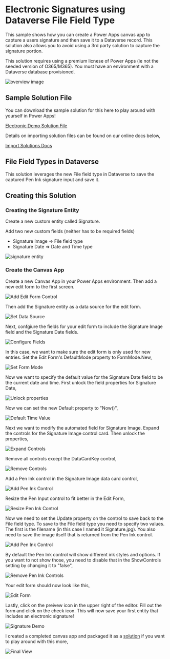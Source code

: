 # Electronic Signatures using Dataverse File Field Type
This sample shows how you can create a Power Apps canvas app to capture a users signature and then save it to a Dataverse record.  This solution also allows you to avoid using a 3rd party solution to capture the signature portion.

This solution requires using a premium licnese of Power Apps (ie not the seeded version of O365/M365).  You must have an environment with a Dataverse database provisioned.

![overview image](files/images/signature-demo-final-list-view.JPG)

## Sample Solution File
You can download the sample solution for this here to play around with yourself in Power Apps!

[Electronic Demo Solution File](https://github.com/microsoft/Federal-Business-Applications/raw/main/demos/electronic-signatures/files/ElectronicSignatureDemo_1_0_0_6.zip)

Details on importing solution files can be found on our online docs below,

[Import Solutions Docs](https://docs.microsoft.com/en-us/powerapps/maker/common-data-service/import-update-export-solutions)

## File Field Types in Dataverse
This solution leverages the new File field type in Dataverse to save the captured Pen Ink signature input and save it.  

## Creating this Solution

### Creating the Signature Entity
Create a new custom entity called Signature.

Add two new custom fields (neither has to be required fields)

* Signature Image => File field type
* Signature Date => Date and Time type

![signature entity](files/images/signature-demo-signature-entity.JPG)

### Create the Canvas App
Create a new Canvas App in your Power Apps environment.  Then add a new edit form to the first screen.

![Add Edit Form Control](files/images/signature-demo-create-edit-form.JPG)

Then add the Signature entity as a data source for the edit form.

![Set Data Source](files/images/signature-demo-add-data-source.JPG)

Next, confgiure the fields for your edit form to include the Signature Image field and the Signature Date fields.

![Configure Fields](files/images/signature-demo-configure-fields.JPG)

In this case, we want to make sure the edit form is only used for new entries.  Set the Edit Form's DefaultMode property to FormMode.New,

![Set Form Mode](files/images/signature-demo-set-form-new.JPG)

Now we want to specify the default value for the Signature Date field to be the current date and time.  First unlock the field properties for Signature Date,

![Unlock properties](files/images/signature-demo-unlock-signature-date.JPG)

Now we can set the new Default property to "Now()",

![Default Time Value](files/images/signature-demo-date-field-default-time.JPG)

Next we want to modify the automated field for Signature Image.  Expand the controls for the Signature Image control card.  Then unlock the properties,

![Expand Controls](files/images/signature-demo-unlock-signature-image.JPG)

Remove all controls except the DataCardKey control,

![Remove Controls](files/images/signature-demo-remove-extra-controls.JPG)

Add a Pen Ink control in the Signature Image data card control,

![Add Pen Ink Control](files/images/signature-demo-add-pen-input-control.JPG)

Resize the Pen Input control to fit better in the Edit Form,

![Resize Pen Ink Control](files/images/signature-demo-resize-pen-input-control.JPG)

Now we need to set the Update property on the control to save back to the File field type.  To save to the File field type you need to specify two values.  The first is the filename (in this case I named it Signature.jpg).  You also need to save the image itself that is returned from the Pen Ink control.

![Add Pen Ink Control](files/images/signature-demo-set-update-property-on-image.JPG)

By default the Pen Ink control will show different ink styles and options.  If you want to not show those, you need to disable that in the ShowControls setting by changing it to "false",

![Remove Pen Ink Controls](files/images/signature-demo-hide-controls.JPG)

Your edit form should now look like this,

![Edit Form](files/images/signature-demo-pen-input-contorls-missing.JPG)

Lastly, click on the preivew icon in the upper right of the editor.  Fill out the form and click on the check icon.  This will now save your first entity that includes an electronic signature!

![Signature Demo](files/images/signature-demo-input-form.JPG)

I created a completed canvas app and packaged it as a 
[solution](https://github.com/microsoft/Federal-Business-Applications/raw/main/demos/electronic-signatures/files/ElectronicSignatureDemo_1_0_0_6.zip) if you want to play around with this more,

![Final View](files/images/signature-demo-final-list-view.JPG)
